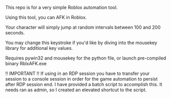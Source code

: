 This repo is for a very simple Roblox automation tool. 

Using this tool, you can AFK in Roblox. 

Your character will simply jump at random intervals between 100 and 200 seconds. 

You may change this keystroke if you'd like by diving into the mousekey library for additional key values.

Requires pywin32 and mousekey for the python file, or launch pre-compiled binary RblxAFK.exe

!! IMPORTANT !!
If using in an RDP session you have to transfer your session to a console session in order for the game automation to persist after RDP session end.
I have provided a batch script to accomplish this. It needs ran as admin, so I created an elevated shortcut to the script.
